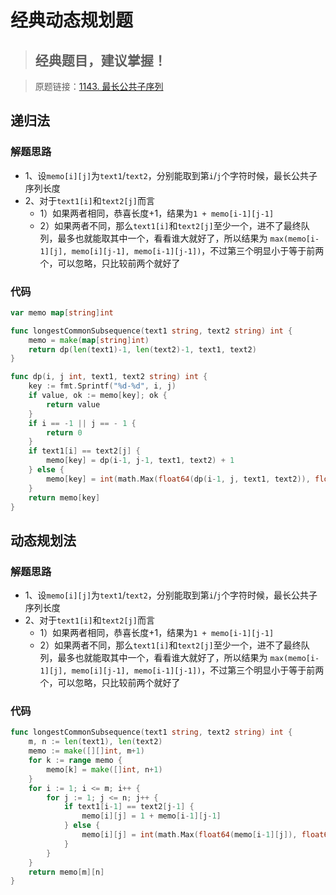 # 经典动态规划题
> ## 经典题目，建议掌握！

> 原题链接：[1143. 最长公共子序列](https://leetcode-cn.com/problems/longest-common-subsequence/)

## 递归法
### 解题思路
* 1、设``memo[i][j]``为``text1``/``text2``，分别能取到第``i``/``j``个字符时候，最长公共子序列长度
* 2、对于``text1[i]``和``text2[j]``而言
    * 1）如果两者相同，恭喜长度+1，结果为``1 + memo[i-1][j-1]``
    * 2）如果两者不同，那么``text1[i]``和``text2[j]``至少一个，进不了最终队列，最多也就能取其中一个，看看谁大就好了，所以结果为
    ``max(memo[i-1][j], memo[i][j-1], memo[i-1][j-1])``，不过第三个明显小于等于前两个，可以忽略，只比较前两个就好了
### 代码
```go
var memo map[string]int

func longestCommonSubsequence(text1 string, text2 string) int {
	memo = make(map[string]int)
	return dp(len(text1)-1, len(text2)-1, text1, text2)
}

func dp(i, j int, text1, text2 string) int {
	key := fmt.Sprintf("%d-%d", i, j)
	if value, ok := memo[key]; ok {
		return value
	}
	if i == -1 || j == - 1 {
		return 0
	}
	if text1[i] == text2[j] {
		memo[key] = dp(i-1, j-1, text1, text2) + 1
	} else {
		memo[key] = int(math.Max(float64(dp(i-1, j, text1, text2)), float64(dp(i, j-1, text1, text2))))
	}
	return memo[key]
}
```

## 动态规划法
### 解题思路
* 1、设``memo[i][j]``为``text1``/``text2``，分别能取到第``i``/``j``个字符时候，最长公共子序列长度
* 2、对于``text1[i]``和``text2[j]``而言
    * 1）如果两者相同，恭喜长度+1，结果为``1 + memo[i-1][j-1]``
    * 2）如果两者不同，那么``text1[i]``和``text2[j]``至少一个，进不了最终队列，最多也就能取其中一个，看看谁大就好了，所以结果为
    ``max(memo[i-1][j], memo[i][j-1], memo[i-1][j-1])``，不过第三个明显小于等于前两个，可以忽略，只比较前两个就好了
### 代码
```go
func longestCommonSubsequence(text1 string, text2 string) int {
	m, n := len(text1), len(text2)
	memo := make([][]int, m+1)
	for k := range memo {
		memo[k] = make([]int, n+1)
	}
	for i := 1; i <= m; i++ {
		for j := 1; j <= n; j++ {
			if text1[i-1] == text2[j-1] {
				memo[i][j] = 1 + memo[i-1][j-1]
			} else {
				memo[i][j] = int(math.Max(float64(memo[i-1][j]), float64(memo[i][j-1])))
			}
		}
	}
	return memo[m][n]
}
```
